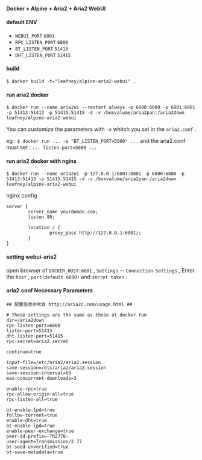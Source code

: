 #### Docker + Alpine + Aria2 + Aria2 WebUI

#### default ENV

* `WEBUI_PORT` `6801`
* `RPC_LISTEN_PORT` `6800`
* `BT_LISTEN_PORT` `51413`
* `DHT_LISTEN_PORT` `51415`

#### build

```
$ docker build -t="leafney/alpine-aria2-webui" .
```

#### run aria2 docker

```
$ docker run --name aria2ui --restart always -p 6800:6800 -p 6801:6801 -p 51413:51413 -p 51415:51415 -d -v /boxvalume/aria2pan:/aria2down leafney/alpine-aria2-webui
```

You can customize the parameters with `-e` whitch you set in the `aria2.conf` . 

eg : `$ docker run ... -e "BT_LISTEN_PORT=5000" ...` and the aria2.conf must set : `... listen-port=5000 ...` 

#### run aria2 docker with nginx

```
$ docker run --name aria2ui -p 127.0.0.1:6801:6801 -p 6800:6800 -p 51413:51413 -p 51415:51415 -d -v /boxvalume/aria2pan:/aria2down leafney/alpine-aria2-webui
```

nginx config 

```
server {
        server_name yourdoman.com;
        listen 80;

        location / {
                proxy_pass http://127.0.0.1:6801/;
        }
}
```

#### setting webui-aria2

open browser of `DOCKER_HOST:6801` , `Settings` -- `Connection Settings` , Enter the `host` , `port(default 6800)` and `secret token` .

#### aria2.conf Necessary Parameters

```
## 配置信息参考自 http://aria2c.com/usage.html ##

# These settings are the same as those at docker run
dir=/aria2down
rpc-listen-port=6800
listen-port=51413
dht-listen-port=51415
rpc-secret=aria2.secret

continue=true

input-file=/etc/aria2/aria2.session
save-session=/etc/aria2/aria2.session
save-session-interval=60
max-concurrent-downloads=3

enable-rpc=true
rpc-allow-origin-all=true
rpc-listen-all=true

bt-enable-lpd=true
follow-torrent=true
enable-dht=true
bt-enable-lpd=true
enable-peer-exchange=true
peer-id-prefix=-TR2770-
user-agent=Transmission/2.77
bt-seed-unverified=true
bt-save-metadata=true
```
